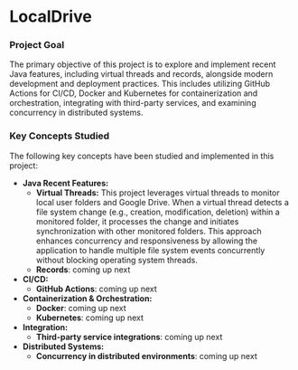 # LocalDrive

### Project Goal

The primary objective of this project is to explore and implement recent Java features, including virtual threads and records, alongside modern development and deployment practices. This includes utilizing GitHub Actions for CI/CD, Docker and Kubernetes for containerization and orchestration, integrating with third-party services, and examining concurrency in distributed systems.

### Key Concepts Studied

The following key concepts have been studied and implemented in this project:

* **Java Recent Features:**
    * **Virtual Threads:** This project leverages virtual threads to monitor local user folders and Google Drive. When a virtual thread detects a file system change (e.g., creation, modification, deletion) within a monitored folder, it processes the change and initiates synchronization with other monitored folders. This approach enhances concurrency and responsiveness by allowing the application to handle multiple file system events concurrently without blocking operating system threads.
    * **Records**: coming up next
* **CI/CD:**
    * **GitHub Actions**: coming up next
* **Containerization & Orchestration:**
    * **Docker**: coming up next
    * **Kubernetes**: coming up next
* **Integration:**
    * **Third-party service integrations**: coming up next
* **Distributed Systems:**
    * **Concurrency in distributed environments**: coming up next
